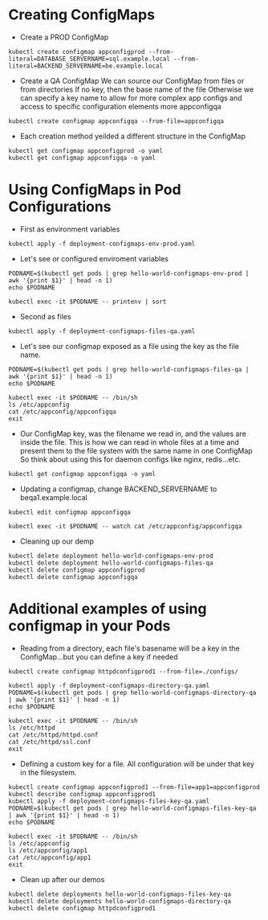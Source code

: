 # Creating ConfigMaps
- Create a PROD ConfigMap

```
kubectl create configmap appconfigprod --from-literal=DATABASE_SERVERNAME=sql.example.local --from-literal=BACKEND_SERVERNAME=be.example.local
```


- Create a QA ConfigMap
We can source our ConfigMap from files or from directories
If no key, then the base name of the file
Otherwise we can specify a key name to allow for more complex app configs and access to specific configuration elements more appconfigqa

```
kubectl create configmap appconfigqa --from-file=appconfigqa
```

- Each creation method yeilded a different structure in the ConfigMap

```
kubectl get configmap appconfigprod -o yaml
kubectl get configmap appconfigqa -o yaml
```



# Using ConfigMaps in Pod Configurations

- First as environment variables

```
kubectl apply -f deployment-configmaps-env-prod.yaml
```

- Let's see or configured enviroment variables

```
PODNAME=$(kubectl get pods | grep hello-world-configmaps-env-prod | awk '{print $1}' | head -n 1)
echo $PODNAME
```

```
kubectl exec -it $PODNAME -- printenv | sort
```

- Second as files

```
kubectl apply -f deployment-configmaps-files-qa.yaml
```

- Let's see our configmap exposed as a file using the key as the file name.

```
PODNAME=$(kubectl get pods | grep hello-world-configmaps-files-qa | awk '{print $1}' | head -n 1)
echo $PODNAME
```

```
kubectl exec -it $PODNAME -- /bin/sh 
ls /etc/appconfig
cat /etc/appconfig/appconfigqa
exit
```

- Our ConfigMap key, was the filename we read in, and the values are inside the file.
This is how we can read in whole files at a time and present them to the file system with the same name in one ConfigMap
So think about using this for daemon configs like nginx, redis...etc.

```
kubectl get configmap appconfigqa -o yaml
```

- Updating a configmap, change BACKEND_SERVERNAME to beqa1.example.local

```
kubectl edit configmap appconfigqa
```

```
kubectl exec -it $PODNAME -- watch cat /etc/appconfig/appconfigqa
```



- Cleaning up our demp

```
kubectl delete deployment hello-world-configmaps-env-prod
kubectl delete deployment hello-world-configmaps-files-qa
kubectl delete configmap appconfigprod
kubectl delete configmap appconfigqa
```

# Additional examples of using configmap in your Pods


- Reading from a directory, each file's basename will be a key in the ConfigMap...but you can define a key if needed

```
kubectl create configmap httpdconfigprod1 --from-file=./configs/
```

```
kubectl apply -f deployment-configmaps-directory-qa.yaml
PODNAME=$(kubectl get pods | grep hello-world-configmaps-directory-qa | awk '{print $1}' | head -n 1)
echo $PODNAME
```

```
kubectl exec -it $PODNAME -- /bin/sh 
ls /etc/httpd
cat /etc/httpd/httpd.conf
cat /etc/httpd/ssl.conf
exit
```


- Defining a custom key for a file. All configuration will be under that key in the filesystem.

```
kubectl create configmap appconfigprod1 --from-file=app1=appconfigprod
kubectl describe configmap appconfigprod1
kubectl apply -f deployment-configmaps-files-key-qa.yaml
PODNAME=$(kubectl get pods | grep hello-world-configmaps-files-key-qa | awk '{print $1}' | head -n 1)
echo $PODNAME
```

```
kubectl exec -it $PODNAME -- /bin/sh 
ls /etc/appconfig
ls /etc/appconfig/app1
cat /etc/appconfig/app1
exit
```


- Clean up after our demos

```
kubectl delete deployments hello-world-configmaps-files-key-qa
kubectl delete deployments hello-world-configmaps-directory-qa
kubectl delete configmap httpdconfigprod1
```
